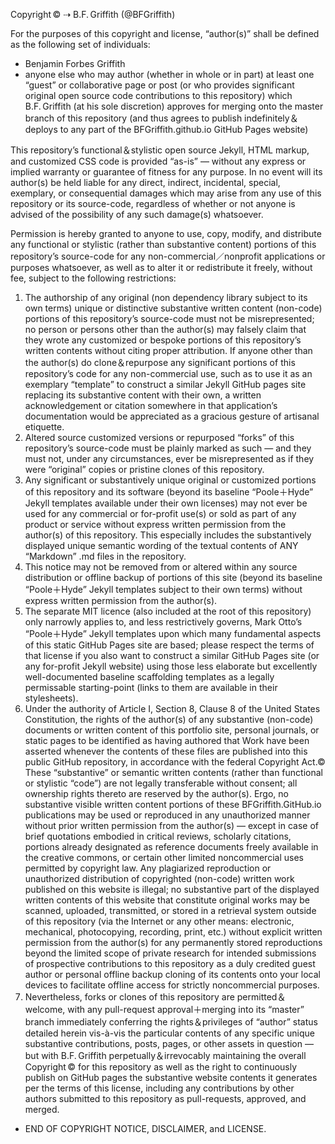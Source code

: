 Copyright © ⇢ B.F. Griffith (@BFGriffith)

For the purposes of this copyright and license, “author(s)” shall be defined as the following set of individuals:
* Benjamin Forbes Griffith
* anyone else who may author (whether in whole or in part) at least one “guest” or collaborative page or post (or who provides significant original open source code contributions to this repository) which B.F. Griffith (at his sole discretion) approves for merging onto the master branch of this repository (and thus agrees to publish indefinitely＆deploys to any part of the BFGriffith.github.io GitHub Pages website)

This repository’s functional＆stylistic open source Jekyll, HTML markup, and customized CSS code is provided “as-is” — without any express or implied warranty or guarantee of fitness for any purpose. In no event will its author(s) be held liable for any direct, indirect, incidental, special, exemplary, or consequential damages which may arise from any use of this repository or its source-code, regardless of whether or not anyone is advised of the possibility of any such damage(s) whatsoever.

Permission is hereby granted to anyone to use, copy, modify, and distribute any functional or stylistic (rather than substantive content) portions of this repository’s source-code for any non-commercial／nonprofit applications or purposes whatsoever, as well as to alter it or redistribute it freely, without fee, subject to the following restrictions:

1. The authorship of any original (non dependency library subject to its own terms) unique or distinctive substantive written content (non-code) portions of this repository’s source-code must not be misrepresented; no person or persons other than the author(s) may falsely claim that they wrote any customized or bespoke portions of this repository’s written contents without citing proper attribution. If anyone other than the author(s) do clone＆repurpose any significant portions of this repository’s code for any non-commercial use, such as to use it as an exemplary “template” to construct a similar Jekyll GitHub pages site replacing its substantive content with their own, a written acknowledgement or citation somewhere in that application’s documentation would be appreciated as a gracious gesture of artisanal etiquette.
2. Altered source customized versions or repurposed “forks” of this repository’s source-code must be plainly marked as such — and they must not, under any circumstances, ever be misrepresented as if they were “original” copies or pristine clones of this repository.
3. Any significant or substantively unique original or customized portions of this repository and its software (beyond its baseline “Poole＋Hyde” Jekyll templates available under their own licenses) may not ever be used for any commercial or for-profit use(s) or sold as part of any product or service without express written permission from the author(s) of this repository. This especially includes the substantively displayed unique semantic wording of the textual contents of ANY “Markdown” .md files in the repository.
4. This notice may not be removed from or altered within any source distribution or offline backup of portions of this site (beyond its baseline “Poole＋Hyde” Jekyll templates subject to their own terms) without express written permission from the author(s).
5. The separate MIT licence (also included at the root of this repository) only narrowly applies to, and less restrictively governs, Mark Otto’s “Poole＋Hyde” Jekyll templates upon which many fundamental aspects of this static GitHub Pages site are based; please respect the terms of that license if you also want to construct a similar GitHub Pages site (or any for-profit Jekyll website) using those less elaborate but excellently well-documented baseline scaffolding templates as a legally permissable starting-point (links to them are available in their stylesheets).
6. Under the authority of Article I, Section 8, Clause 8 of the United States Constitution, the rights of the author(s) of any substantive (non-code) documents or written content of this portfolio site, personal journals, or static pages to be identified as having authored that Work have been asserted whenever the contents of these files are published into this public GitHub repository, in accordance with the federal Copyright Act.© These “substantive” or semantic written contents (rather than functional or stylistic “code”) are not legally transferable without consent; all ownership rights thereto are reserved by the author(s). Ergo, no substantive visible written content portions of these BFGriffith.GitHub.io publications may be used or reproduced in any unauthorized manner without prior written permission from the author(s) — except in case of brief quotations embodied in critical reviews, scholarly citations, portions already designated as reference documents freely available in the creative commons, or certain other limited noncommercial uses permitted by copyright law. Any plagiarized reproduction or unauthorized distribution of copyrighted (non-code) written work published on this website is illegal; no substantive part of the displayed written contents of this website that constitute original works may be scanned, uploaded, transmitted, or stored in a retrieval system outside of this repository (via the Internet or any other means: electronic, mechanical, photocopying, recording, print, etc.) without explicit written permission from the author(s) for any permanently stored reproductions beyond the limited scope of private research for intended submissions of prospective contributions to this repository as a duly credited guest author or personal offline backup cloning of its contents onto your local devices to facilitate offline access for strictly noncommercial purposes.
7. Nevertheless, forks or clones of this repository are permitted＆welcome, with any pull-request approval＋merging into its “master” branch immediately conferring the rights＆privileges of “author” status detailed herein vis-à-vis the particular contents of any specific unique substantive contributions, posts, pages, or other assets in question — but with B.F. Griffith perpetually＆irrevocably maintaining the overall Copyright © for this repository as well as the right to continuously publish on GitHub pages the substantive website contents it generates per the terms of this license, including any contributions by other authors submitted to this repository as pull-requests, approved, and merged.

* END OF COPYRIGHT NOTICE, DISCLAIMER, and LICENSE.